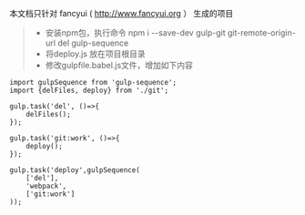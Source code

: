 本文档只针对 fancyui ( http://www.fancyui.org ） 生成的项目
> * 安装npm包，执行命令   npm i --save-dev gulp-git git-remote-origin-url del gulp-sequence
> * 将deploy.js 放在项目根目录
> * 修改gulpfile.babel.js文件，增加如下内容

	import gulpSequence from 'gulp-sequence';
	import {delFiles, deploy} from './git';

	gulp.task('del', ()=>{
	    delFiles();
	});

	gulp.task('git:work', ()=>{
	    deploy();
	});

	gulp.task('deploy',gulpSequence(
	    ['del'],
	    'webpack',
	    ['git:work']
	));
